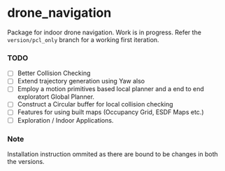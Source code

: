 # drone_navigation
Package for indoor drone navigation. Work is in progress. Refer the `version/pcl_only` branch for a working first iteration.

### TODO
- [ ] Better Collision Checking
- [ ] Extend trajectory generation using Yaw also
- [ ] Employ a motion primitives based local planner and a end to end exploratort Global Planner.
- [ ] Construct a Circular buffer for local collision checking
- [ ] Features for using built maps (Occupancy Grid, ESDF Maps etc.)
- [ ] Exploration / Indoor Applications.

### Note
Installation instruction ommited as there are bound to be changes in both the versions.